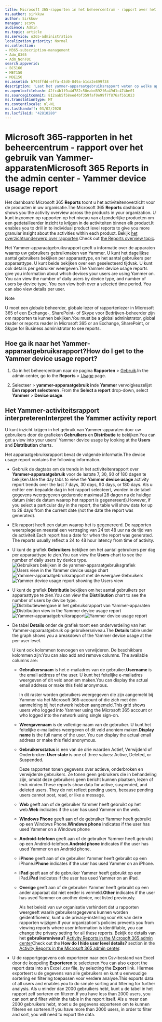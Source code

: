 ```yaml
---
title: Microsoft 365-rapporten in het beheercentrum - rapport over het gebruik van Yammer-apparaten
ms.author: sirkkuw
author: Sirkkuw
manager: scotv
audience: Admin
ms.topic: article
ms.service: o365-administration
localization_priority: Normal
ms.collection:
- M365-subscription-management
- Adm_O365
- Adm_NonTOC
search.appverid:
- BCS160
- MET150
- MOE150
ms.assetid: b793ffdd-effa-43d0-849a-b1ca2e899f38
description: 'Laat het yammer-apparaatgebruiksrapport weten op welke apparaten uw gebruikers Yammer gebruiken. '
ms.openlocfilehash: 42fc4b1f9a4d782c50eabd892f6a49d1c474be01
ms.sourcegitcommit: 812aab5f58eed4bf359faf0e99f7f876af5b1023
ms.translationtype: MT
ms.contentlocale: nl-NL
ms.lasthandoff: 03/02/2020
ms.locfileid: "42810280"
---
```

# <a name="microsoft-365-reports-in-the-admin-center---yammer-device-usage-report"></a><span data-ttu-id="8157b-103">Microsoft 365-rapporten in het beheercentrum - rapport over het gebruik van Yammer-apparaten</span><span class="sxs-lookup"><span data-stu-id="8157b-103">Microsoft 365 Reports in the admin center - Yammer device usage report</span></span>

<span data-ttu-id="8157b-104">Het dashboard Microsoft 365 **Reports** toont u het activiteitenoverzicht voor de producten in uw organisatie.</span><span class="sxs-lookup"><span data-stu-id="8157b-104">The Microsoft 365 **Reports** dashboard shows you the activity overview across the products in your organization.</span></span> <span data-ttu-id="8157b-105">U kunt inzoomen op rapporten op het niveau van afzonderlijke producten om een gedetailleerder inzicht te krijgen in de activiteiten binnen elk product.</span><span class="sxs-lookup"><span data-stu-id="8157b-105">It enables you to drill in to individual product level reports to give you more granular insight about the activities within each product.</span></span> <span data-ttu-id="8157b-106">Bekijk [het overzichtsonderwerp over rapporten](activity-reports.md).</span><span class="sxs-lookup"><span data-stu-id="8157b-106">Check out [the Reports overview topic](activity-reports.md).</span></span>
  
<span data-ttu-id="8157b-p102">Het Yammer-apparaatgebruiksrapport geeft u informatie over de apparaten waarop uw gebruikers gebruikmaken van Yammer. U kunt het dagelijkse aantal gebruikers bekijken per apparaattype, en het aantal gebruikers per apparaattype. U kunt beide bekijken over een geselecteerd tijdvak. U kunt ook details per gebruiker weergeven.</span><span class="sxs-lookup"><span data-stu-id="8157b-p102">The Yammer device usage reports give you information about which devices your users are using Yammer on. You can view the number of daily users by device type, and number of users by device type. You can view both over a selected time period. You can also view details per user.</span></span>
  
> [!NOTE]
> <span data-ttu-id="8157b-111">U moet een globale beheerder, globale lezer of rapportenlezer in Microsoft 365 of een Exchange-, SharePoint- of Skype voor Bedrijven-beheerder zijn om rapporten te kunnen bekijken.</span><span class="sxs-lookup"><span data-stu-id="8157b-111">You must be a global administrator, global reader or reports reader in Microsoft 365 or an Exchange, SharePoint, or Skype for Business administrator to see reports.</span></span> 
  
## <a name="how-do-i-get-to-the-yammer-device-usage-report"></a><span data-ttu-id="8157b-112">Hoe ga ik naar het Yammer-apparaatgebruiksrapport?</span><span class="sxs-lookup"><span data-stu-id="8157b-112">How do I get to the Yammer device usage report?</span></span>

1. <span data-ttu-id="8157b-113">Ga in het beheercentrum naar de pagina **Rapporten** \> <a href="https://go.microsoft.com/fwlink/p/?linkid=2074756" target="_blank">Gebruik</a>.</span><span class="sxs-lookup"><span data-stu-id="8157b-113">In the admin center, go to the **Reports** \> <a href="https://go.microsoft.com/fwlink/p/?linkid=2074756" target="_blank">Usage</a> page.</span></span>

    
2. <span data-ttu-id="8157b-114">Selecteer \> **yammer-apparaatgebruik in**de **Yammer** vervolgkeuzelijst **Een rapport selecteren** .</span><span class="sxs-lookup"><span data-stu-id="8157b-114">From the **Select a report** drop-down, select **Yammer** \> **Device usage**.</span></span>
  
## <a name="interpret-the-yammer-activity-report"></a><span data-ttu-id="8157b-115">Het Yammer-activiteitsrapport interpreteren</span><span class="sxs-lookup"><span data-stu-id="8157b-115">Interpret the Yammer activity report</span></span>

<span data-ttu-id="8157b-116">U kunt inzicht krijgen in het gebruik van Yammer-apparaten door uw gebruikers door de grafieken **Gebruikers** en **Distributie** te bekijken.</span><span class="sxs-lookup"><span data-stu-id="8157b-116">You can get a view into your users' Yammer device usage by looking at the **Users** and **Distribution** charts.</span></span> 
  
<span data-ttu-id="8157b-117">Het apparaatgebruiksrapport bevat de volgende informatie.</span><span class="sxs-lookup"><span data-stu-id="8157b-117">The device usage report contains the following information.</span></span>
  
- <span data-ttu-id="8157b-118">Gebruik de dagtabs om de trends in het activiteitenrapport over **Yammer-apparaatgebruik** voor de laatste 7, 30, 90 of 180 dagen te bekijken.</span><span class="sxs-lookup"><span data-stu-id="8157b-118">Use the day tabs to view the **Yammer device usage** activity report trends over the last 7 days, 30 days, 90 days, or 180 days.</span></span> <span data-ttu-id="8157b-119">Als u echter een bepaalde dag in het rapport selecteert, worden in de tabel gegevens weergegeven gedurende maximaal 28 dagen na de huidige datum (niet de datum waarop het rapport is gegenereerd).</span><span class="sxs-lookup"><span data-stu-id="8157b-119">However, if you select a particular day in the report, the table will show data for up to 28 days from the current date (not the date the report was generated).</span></span> 
    
- <span data-ttu-id="8157b-p104">Elk rapport heeft een datum waarop het is gegenereerd. De rapporten weerspiegelen meestal een vertraging van 24 tot 48 uur na de tijd van de activiteit.</span><span class="sxs-lookup"><span data-stu-id="8157b-p104">Each report has a date for when the report was generated. The reports usually reflect a 24 to 48 hour latency from time of activity.</span></span>
    
- <span data-ttu-id="8157b-122">U kunt de grafiek **Gebruikers** bekijken om het aantal gebruikers per dag per apparaattype te zien.</span><span class="sxs-lookup"><span data-stu-id="8157b-122">You can view the **Users** chart to see the number of daily users by device type.</span></span><br/><span data-ttu-id="8157b-123">![Gebruikers bekijken in de yammer-apparaatgebruiksgrafiek](../../media/ecfba1ec-fbea-4491-88da-1fb19b4d5629.png)</span><span class="sxs-lookup"><span data-stu-id="8157b-123">![Users view in the Yammer device usage chart](../../media/ecfba1ec-fbea-4491-88da-1fb19b4d5629.png)</span></span><br/><span data-ttu-id="8157b-124">![Yammer-apparaatgebruiksrapport met de weergave Gebruikers](../../media/f396865a-ad6e-4f8b-a145-cc3865b352f4.png)</span><span class="sxs-lookup"><span data-stu-id="8157b-124">![Yammer device usage report showing the Users view](../../media/f396865a-ad6e-4f8b-a145-cc3865b352f4.png)</span></span>
  
- <span data-ttu-id="8157b-125">U kunt de grafiek **Distributie** bekijken om het aantal gebruikers per apparaattype te zien.</span><span class="sxs-lookup"><span data-stu-id="8157b-125">You can view the **Distribution** chart to see the number of users by device type.</span></span><br/><span data-ttu-id="8157b-126">![Distributieweergave in het gebruiksrapport van Yammer-apparaten](../../media/7a0b152e-2d2b-4d23-8dc2-046be53b724f.png)</span><span class="sxs-lookup"><span data-stu-id="8157b-126">![Distribution view in the Yammer device usage report](../../media/7a0b152e-2d2b-4d23-8dc2-046be53b724f.png)</span></span><br/><span data-ttu-id="8157b-127">![Yammer-apparaatgebruiksrapport](../../media/780c351d-7a1d-451d-8c16-4c454ef58aa8.png)</span><span class="sxs-lookup"><span data-stu-id="8157b-127">![Yammer device usage report](../../media/780c351d-7a1d-451d-8c16-4c454ef58aa8.png)</span></span>
  
- <span data-ttu-id="8157b-128">De tabel **Details** onder de grafiek toont een onderverdeling van het Yammer-apparaatgebruik op gebruikersniveau.</span><span class="sxs-lookup"><span data-stu-id="8157b-128">The **Details** table under the graph shows you a breakdown of the Yammer device usage at the per-user level.</span></span> 
    
    <span data-ttu-id="8157b-p105">U kunt ook kolommen toevoegen en verwijderen. De beschikbare kolommen zijn:</span><span class="sxs-lookup"><span data-stu-id="8157b-p105">You can also add and remove columns. The available columns are:</span></span>
    
  - <span data-ttu-id="8157b-131">**Gebruikersnaam** is het e-mailadres van de gebruiker.</span><span class="sxs-lookup"><span data-stu-id="8157b-131">**Username** is the email address of the user.</span></span> <span data-ttu-id="8157b-132">U kunt het feitelijke e-mailadres weergeven of dit veld anoniem maken.</span><span class="sxs-lookup"><span data-stu-id="8157b-132">You can display the actual email address or make this field anonymous.</span></span> 
    
    <span data-ttu-id="8157b-133">In dit raster worden gebruikers weergegeven die zijn aangemeld bij Yammer via het Microsoft 365-account of die zich met één aanmelding bij het netwerk hebben aangemeld.</span><span class="sxs-lookup"><span data-stu-id="8157b-133">This grid shows users who logged into Yammer using the Microsoft 365 account or who logged into the network using single sign-on.</span></span>
    
  - <span data-ttu-id="8157b-p107">**Weergavenaam** is de volledige naam van de gebruiker. U kunt het feitelijke e-mailadres weergeven of dit veld anoniem maken.</span><span class="sxs-lookup"><span data-stu-id="8157b-p107">**Display name** is the full name of the user. You can display the actual email address or make this field anonymous.</span></span> 
    
  - <span data-ttu-id="8157b-136">**Gebruikersstatus** is een van de drie waarden Actief, Verwijderd of Onderbroken.</span><span class="sxs-lookup"><span data-stu-id="8157b-136">**User state** is one of three values: Active, Deleted, or Suspended.</span></span> 
    
    <span data-ttu-id="8157b-p108">Deze rapporten tonen gegevens over actieve, onderbroken en verwijderde gebruikers. Ze tonen geen gebruikers die in behandeling zijn, omdat deze gebruikers geen bericht kunnen plaatsen, lezen of leuk vinden.</span><span class="sxs-lookup"><span data-stu-id="8157b-p108">These reports show data for active, suspended, and deleted users. They do not reflect pending users, because pending users cannot post, read, or like a message.</span></span>
    
  - <span data-ttu-id="8157b-139">**Web** geeft aan of de gebruiker Yammer heeft gebruikt op het web.</span><span class="sxs-lookup"><span data-stu-id="8157b-139">**Web** indicates if the user has used Yammer on the web.</span></span> 
    
  - <span data-ttu-id="8157b-140">**Windows Phone** geeft aan of de gebruiker Yammer heeft gebruikt op een Windows Phone.</span><span class="sxs-lookup"><span data-stu-id="8157b-140">**Windows phone** indicates if the user has used Yammer on a Windows phone</span></span> 
    
  - <span data-ttu-id="8157b-141">**Android-telefoon** geeft aan of de gebruiker Yammer heeft gebruikt op een Android-telefoon.</span><span class="sxs-lookup"><span data-stu-id="8157b-141">**Android phone** indicates if the user has used Yammer on an Android phone.</span></span> 
    
  - <span data-ttu-id="8157b-142">**iPhone** geeft aan of de gebruiker Yammer heeft gebruikt op een iPhone.</span><span class="sxs-lookup"><span data-stu-id="8157b-142">**iPhone** indicates if the user has used Yammer on an iPhone.</span></span> 
    
  - <span data-ttu-id="8157b-143">**iPad** geeft aan of de gebruiker Yammer heeft gebruikt op een iPad.</span><span class="sxs-lookup"><span data-stu-id="8157b-143">**iPad** indicates if the user has used Yammer on an iPad.</span></span> 
    
  - <span data-ttu-id="8157b-144">**Overige** geeft aan of de gebruiker Yammer heeft gebruikt op een ander apparaat dat niet eerder is vermeld.</span><span class="sxs-lookup"><span data-stu-id="8157b-144">**Other** indicates if the user has used Yammer on another device, not listed previously.</span></span> 
    
    <span data-ttu-id="8157b-145">Als het beleid van uw organisatie verhindert dat u rapporten weergeeft waarin gebruikersgegevens kunnen worden geïdentificeerd, kunt u de privacy-instelling voor elk van deze rapporten wijzigen.</span><span class="sxs-lookup"><span data-stu-id="8157b-145">If your organization's policies prevents you from viewing reports where user information is identifiable, you can change the privacy setting for all these reports.</span></span> <span data-ttu-id="8157b-146">Bekijk de details van het **gebruikersniveau?** [Activity Reports in the Microsoft 365 admin center](activity-reports.md)</span><span class="sxs-lookup"><span data-stu-id="8157b-146">Check out the **How do I hide user level details?** section in the [Activity Reports in the Microsoft 365 admin center](activity-reports.md).</span></span>
    
- <span data-ttu-id="8157b-147">U de rapportgegevens ook exporteren naar een Csv-bestand van Excel door de koppeling **Exporteren** te selecteren.</span><span class="sxs-lookup"><span data-stu-id="8157b-147">You can also export the report data into an Excel .csv file, by selecting the **Export** link.</span></span> <span data-ttu-id="8157b-148">Hiermee exporteert u de gegevens van alle gebruikers en kunt u eenvoudige sortering en filtering toepassen voor verdere analyse.</span><span class="sxs-lookup"><span data-stu-id="8157b-148">This exports data of all users and enables you to do simple sorting and filtering for further analysis.</span></span> <span data-ttu-id="8157b-149">Als u minder dan 2000 gebruikers hebt, kunt u de tabel in het rapport zelf sorteren en filteren.</span><span class="sxs-lookup"><span data-stu-id="8157b-149">If you have less than 2000 users, you can sort and filter within the table in the report itself.</span></span> <span data-ttu-id="8157b-150">Als u meer dan 2000 gebruikers hebt, moet u de gegevens exporteren om te kunnen filteren en sorteren.</span><span class="sxs-lookup"><span data-stu-id="8157b-150">If you have more than 2000 users, in order to filter and sort, you will need to export the data.</span></span> 
    

